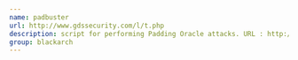 ```yaml
---
name: padbuster
url: http://www.gdssecurity.com/l/t.php
description: script for performing Padding Oracle attacks. URL : http://www.gdssecurity.com/l/t.php Groups : blackarch blackarch-exploitation
group: blackarch
---
```

